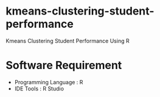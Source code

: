 # kmeans-clustering-student-performance
Kmeans Clustering Student Performance Using R

# Software Requirement
- Programming Language : R
- IDE Tools : R Studio
